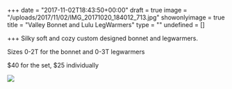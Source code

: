 +++
date = "2017-11-02T18:43:50+00:00"
draft = true
image = "/uploads/2017/11/02/IMG_20171020_184012_713.jpg"
showonlyimage = true
title = "Valley Bonnet and Lulu LegWarmers"
type = ""
undefined = []

+++
Silky soft and cozy custom designed bonnet and legwarmers.

Sizes 0-2T for the bonnet and 0-3T legwarmers

\$40 for the set, $25 individually

![](/uploads/2017/11/02/IMG_20171020_184012_713.jpg)